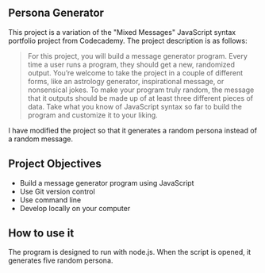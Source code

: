 ## Persona Generator
This project is a variation of the "Mixed Messages" JavaScript syntax portfolio project  from Codecademy. The project description is as follows:

> For this project, you will build a message generator program. Every
> time a user runs a program, they should get a new, randomized output.
> You’re welcome to take the project in a couple of different forms,
> like an astrology generator, inspirational message, or nonsensical
> jokes. To make your program truly random, the message that it outputs
> should be made up of at least three different pieces of data. Take
> what you know of JavaScript syntax so far to build the program and
> customize it to your liking.

I have modified the project so that it generates a random persona instead of a random message.

## Project Objectives

-   Build a message generator program using JavaScript
-   Use Git version control
-   Use command line
-   Develop locally on your computer

## How to use it

The program is designed to run with node.js. When the script is opened, it generates five random persona.
